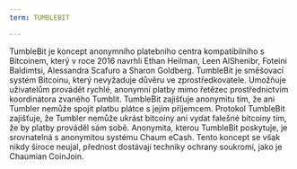 ```yaml
---
term: TUMBLEBIT

---
```

TumbleBit je koncept anonymního platebního centra kompatibilního s Bitcoinem, který v roce 2016 navrhli Ethan Heilman, Leen AlShenibr, Foteini Baldimtsi, Alessandra Scafuro a Sharon Goldberg. TumbleBit je směšovací systém Bitcoinu, který nevyžaduje důvěru ve zprostředkovatele. Umožňuje uživatelům provádět rychlé, anonymní platby mimo řetězec prostřednictvím koordinátora zvaného Tumblit. TumbleBit zajišťuje anonymitu tím, že ani Tumbler nemůže spojit platbu plátce s jejím příjemcem. Protokol TumbleBit zajišťuje, že Tumbler nemůže ukrást bitcoiny ani vydat falešné bitcoiny tím, že by platby prováděl sám sobě. Anonymita, kterou TumbleBit poskytuje, je srovnatelná s anonymitou systému Chaum eCash. Tento koncept se však nikdy široce neujal, přednost dostávají techniky ochrany soukromí, jako je Chaumian CoinJoin.